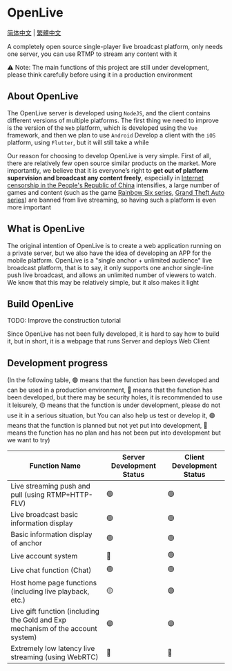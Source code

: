 # OpenLive

[简体中文](README.md) | [繁體中文](README_ZHTW.md)

A completely open source single-player live broadcast platform, only needs one server, you can use RTMP to stream any content with it

⚠️ Note: The main functions of this project are still under development, please think carefully before using it in a production environment

## About OpenLive
The OpenLive server is developed using `NodeJS`, and the client contains different versions of multiple platforms. The first thing we need to improve is the version of the `Web` platform, which is developed using the `Vue` framework, and then we plan to use `Android` Develop a client with the `iOS` platform, using `Flutter`, but it will still take a while

Our reason for choosing to develop OpenLive is very simple. First of all, there are relatively few open source similar products on the market. More importantly, we believe that it is everyone’s right to **get out of platform supervision and broadcast any content freely**, especially in [ Internet censorship in the People's Republic of China](https://en.wikipedia.org/wiki/Internet_censorship_in_China) intensifies, a large number of games and content (such as the game [Rainbow Six series](https://en.wikipedia.org/wiki/Tom_Clancy%27s_Rainbow_Six_Siege), [Grand Theft Auto series](https://en.wikipedia.org/wiki/Grand_Theft_Auto)) are banned from live streaming, so having such a platform is even more important

## What is OpenLive
The original intention of OpenLive is to create a web application running on a private server, but we also have the idea of developing an APP for the mobile platform. OpenLive is a "single anchor + unlimited audience" live broadcast platform, that is to say, it only supports one anchor single-line push live broadcast, and allows an unlimited number of viewers to watch. We know that this may be relatively simple, but it also makes it light

## Build OpenLive
TODO: Improve the construction tutorial

Since OpenLive has not been fully developed, it is hard to say how to build it, but in short, it is a webpage that runs Server and deploys Web Client

## Development progress
(In the following table, 🟢 means that the function has been developed and can be used in a production environment, 🔵 means that the function has been developed, but there may be security holes, it is recommended to use it leisurely, 🟡 means that the function is under development, please do not use it in a serious situation, but You can also help us test or develop it, 🟣 means that the function is planned but not yet put into development, 🔴 means the function has no plan and has not been put into development but we want to try)

| Function Name | Server Development Status | Client Development Status |
| ---- | ---- | ---- |
| Live streaming push and pull (using RTMP+HTTP-FLV) | 🟢 | 🟢 |
| Live broadcast basic information display | 🟢 | 🟢 |
| Basic information display of anchor | 🟢 | 🟢 |
| Live account system | 🔵 | 🟢 |
| Live chat function (Chat) | 🟢 | 🟢 |
| Host home page functions (including live playback, etc.) | 🟡 | 🟣 |
| Live gift function (including the Gold and Exp mechanism of the account system) | 🟣 | 🟣 |
| Extremely low latency live streaming (using WebRTC) | 🔴 | 🔴 |